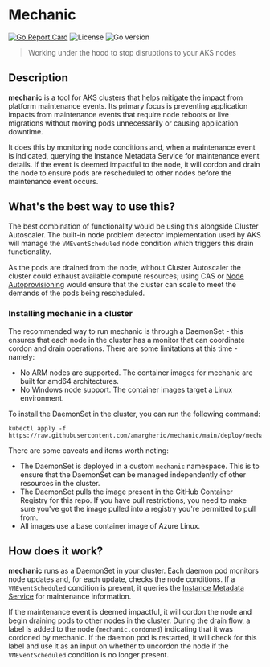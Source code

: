 # Mechanic
[![Go Report Card](https://goreportcard.com/badge/github.com/amargherio/mechanic)](https://goreportcard.com/report/github.com/amargherio/mechanic)
![License](https://img.shields.io/github/license/amargherio/mechanic)
![Go version](https://img.shields.io/github/go-mod/go-version/amargherio/mechanic)

> Working under the hood to stop disruptions to your AKS nodes

## Description

**mechanic** is a tool for AKS clusters that helps mitigate the impact from platform maintenance events. Its primary focus
is preventing application impacts from maintenance events that require node reboots or live migrations without moving pods
unnecessarily or causing application downtime.

It does this by monitoring node conditions and, when a maintenance event is indicated, querying the Instance Metadata Service
for maintenance event details. If the event is deemed impactful to the node, it will cordon and drain the node to ensure 
pods are rescheduled to other nodes before the maintenance event occurs.

## What's the best way to use this?

The best combination of functionality would be using this alongside Cluster Autoscaler. The built-in node problem detector
implementation used by AKS will manage the `VMEventScheduled` node condition which triggers this drain functionality.

As the pods are drained from the node, without Cluster Autoscaler the cluster could exhaust available compute resources;
using CAS or [Node Autoprovisioning](https://learn.microsoft.com/en-us/azure/aks/node-autoprovision?tabs=azure-cli) would 
ensure that the cluster can scale to meet the demands of the pods being rescheduled.

### Installing mechanic in a cluster

The recommended way to run mechanic is through a DaemonSet - this ensures that each node in the cluster has a monitor that
can coordinate cordon and drain operations. There are some limitations at this time - namely:

- No ARM nodes are supported. The container images for mechanic are built for amd64 architectures.
- No Windows node support. The container images target a Linux environment.

To install the DaemonSet in the cluster, you can run the following command:

```shell
kubectl apply -f https://raw.githubusercontent.com/amargherio/mechanic/main/deploy/mechanic.ds.yaml
```

There are some caveats and items worth noting:

- The DaemonSet is deployed in a custom `mechanic` namespace. This is to ensure that the DaemonSet can be managed independently
  of other resources in the cluster.
- The DaemonSet pulls the image present in the GitHub Container Registry for this repo. If you have pull restrictions, you need to
  make sure you've got the image pulled into a registry you're permitted to pull from.
- All images use a base container image of Azure Linux.

## How does it work?

**mechanic** runs as a DaemonSet in your cluster. Each daemon pod monitors node updates and, for each update, checks the 
node conditions. If a `VMEventScheduled` condition is present, it queries the [Instance Metadata Service](https://learn.microsoft.com/en-us/azure/virtual-machines/instance-metadata-service?tabs=linux) for maintenance
information.

If the maintenance event is deemed impactful, it will cordon the node and begin draining pods to other nodes in the cluster.
During the drain flow, a label is added to the node (`mechanic.cordoned`) indicating that it was cordoned by mechanic. If the daemon pod is restarted,
it will check for this label and use it as an input on whether to uncordon the node if the `VMEventScheduled` condition is
no longer present.
